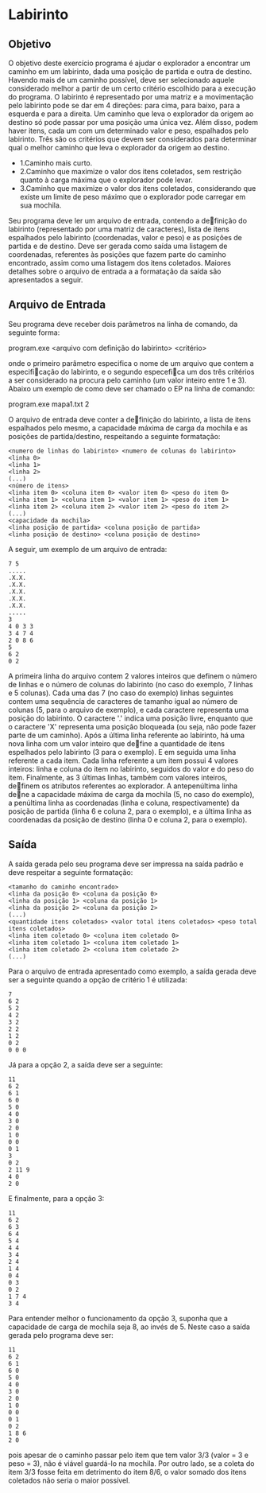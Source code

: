 ﻿# Labirinto

## Objetivo

O objetivo deste exercício programa é ajudar o explorador a encontrar um caminho em um labirinto, dada uma posição de partida e outra de destino. Havendo mais de um caminho possível, deve ser selecionado aquele considerado melhor a partir de um certo critério escolhido para a execução do programa. O labirinto é representado por uma matriz e a movimentação pelo labirinto pode se dar em 4 direções: para cima, para baixo, para a esquerda e para a direita. Um caminho que leva o explorador da origem ao destino só pode passar por uma posição uma única vez. Além disso, podem haver itens, cada um com um determinado valor e peso, espalhados pelo labirinto. Três são os critérios que devem ser considerados para determinar qual o melhor caminho que leva o explorador da origem ao destino.

- 1.Caminho mais curto.
- 2.Caminho que maximize o valor dos itens coletados, sem restrição quanto à carga máxima que o explorador pode levar.
- 3.Caminho que maximize o valor dos itens coletados, considerando que existe um limite de peso máximo que o explorador pode carregar em sua mochila.

Seu programa deve ler um arquivo de entrada, contendo a definição do labirinto (representado por uma matriz de caracteres), lista de itens espalhados pelo labirinto (coordenadas, valor e peso) e as posições de partida e de destino. Deve ser gerada como saída uma listagem de coordenadas, referentes às posições que fazem parte do caminho encontrado, assim como uma listagem dos itens coletados. Maiores detalhes sobre o arquivo de entrada a a formatação da saída são apresentados a seguir. 

## Arquivo de Entrada

Seu programa deve receber dois parâmetros na linha de comando, da seguinte forma:

program.exe <arquivo com definição do labirinto> <critério> 

onde o primeiro parâmetro especifica o nome de um arquivo que contem a especificação do labirinto, e o segundo especefica um dos três critérios a ser considerado na procura pelo caminho (um valor inteiro entre 1 e 3). Abaixo um exemplo de como deve ser chamado o EP na linha de comando:

program.exe mapa1.txt 2


O arquivo de entrada deve conter a definição do labirinto, a lista de itens espalhados pelo mesmo, a capacidade máxima de carga da mochila e as posições de partida/destino, respeitando a seguinte formatação:
```
<numero de linhas do labirinto> <numero de colunas do labirinto>
<linha 0>
<linha 1>
<linha 2>
(...)
<número de itens>
<linha item 0> <coluna item 0> <valor item 0> <peso do item 0>
<linha item 1> <coluna item 1> <valor item 1> <peso do item 1>
<linha item 2> <coluna item 2> <valor item 2> <peso do item 2>
(...)
<capacidade da mochila>
<linha posição de partida> <coluna posição de partida>
<linha posição de destino> <coluna posição de destino>
```
A seguir, um exemplo de um arquivo de entrada:
```
7 5
.....
.X.X.
.X.X.
.X.X.
.X.X.
.X.X.
.....
3
4 0 3 3
3 4 7 4
2 0 8 6
5
6 2
0 2
```

A primeira linha do arquivo contem 2 valores inteiros que definem o número de linhas e o número de colunas do labirinto (no caso do exemplo, 7 linhas e 5 colunas). Cada uma das 7 (no caso do exemplo) linhas seguintes contem uma sequência de caracteres de tamanho igual ao número de colunas (5, para o arquivo de exemplo), e cada caractere representa uma posição do labirinto. O caractere '.' indica uma posição livre, enquanto que o caractere 'X' representa uma posição bloqueada (ou seja, não pode fazer parte de um caminho). Após a última linha referente ao labirinto, há uma nova linha com um valor inteiro que define a quantidade de itens espelhados pelo labirinto (3 para o exemplo). E em seguida uma linha referente a cada item. Cada linha referente a um item possui 4 valores inteiros: linha e coluna do item no labirinto, seguidos do valor e do peso do item. Finalmente, as 3 últimas linhas, também com valores inteiros, definem os atributos referentes ao explorador. A antepenúltima 
linha dene a capacidade máxima de carga da mochila (5, no caso do exemplo), a penúltima linha as coordenadas (linha e coluna, respectivamente) da posição de partida (linha 6 e coluna 2, para o exemplo), e a última linha as coordenadas da posição de destino (linha 0 e coluna 2, para o exemplo).

## Saída

A saída gerada pelo seu programa deve ser impressa na saída padrão e deve respeitar a seguinte formatação:
```
<tamanho do caminho encontrado>
<linha da posição 0> <coluna da posição 0>
<linha da posição 1> <coluna da posição 1>
<linha da posição 2> <coluna da posição 2>
(...)
<quantidade itens coletados> <valor total itens coletados> <peso total itens coletados>
<linha item coletado 0> <coluna item coletado 0>
<linha item coletado 1> <coluna item coletado 1>
<linha item coletado 2> <coluna item coletado 2>
(...)
```

Para o arquivo de entrada apresentado como exemplo, a saída gerada deve ser a seguinte quando a opção de critério 1 é utilizada:
```
7
6 2
5 2
4 2
3 2
2 2
1 2
0 2
0 0 0
```
Já para a opção 2, a saída deve ser a seguinte:
```
11
6 2
6 1
6 0
5 0
4 0
3 0
2 0
1 0
0 0
0 1
3
0 2
2 11 9
4 0
2 0
```
E finalmente, para a opção 3:
```
11
6 2
6 3
6 4
5 4
4 4
3 4
2 4
1 4
0 4
0 3
0 2
1 7 4
3 4
```
Para entender melhor o funcionamento da opção 3, suponha que a capacidade de carga de mochila seja 8, ao invés de 5. Neste caso a saída gerada pelo programa deve ser:
```
11
6 2
6 1
6 0
5 0
4 0
3 0
2 0
1 0
0 0
0 1
0 2
1 8 6
2 0
```
pois apesar de o caminho passar pelo item que tem valor 3/3 (valor = 3 e peso = 3), não é viável guardá-lo na mochila. Por outro lado, se a coleta do item 3/3 fosse feita em detrimento do item 8/6, o valor somado dos itens coletados não seria o maior possível.